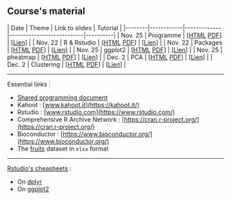 ## Course's material

|  Date  | Theme |  Link to slides | Tutorial |
|--------|------------|-------------|---------------------------|----------|
| Nov. 25 | Programme | [[HTML](vignettes/S00programme.html) [PDF](vignettes/S00programme.pdf)] | [[Lien](https://learnr.pasteur.fr/remuse/T00tuto/)] |
| Nov. 22 | R & Rstudio  | [[HTML](vignettes/S01rstudio.html) [PDF](vignettes/S01rstudio.pdf)] | [[Lien](https://learnr.pasteur.fr/remuse/T01rstudio/)] |
| Nov. 22 | Packages  | [[HTML](vignettes/S02packages.html) [PDF](vignettes/S02packages.pdf)] | [[Lien](https://learnr.pasteur.fr/remuse/T02packages/)] |
| Nov. 25 | ggplot2   | [[HTML](vignettes/S03ggplot2.html) [PDF](vignettes/S03ggplot2.pdf)] | [[Lien](https://learnr.pasteur.fr/remuse/T03ggplot2/)] |
| Nov. 25 | pheatmap  | [[HTML](vignettes/S04pheatmap.html) [PDF](vignettes/S04pheatmap.pdf)] | [[Lien](https://learnr.pasteur.fr/remuse/T04pheatmap)] |
| Dec. 2 | PCA  | [[HTML](vignettes/S05pca.html) [PDF](vignettes/S05pca.pdf)] | [[Lien](https://learnr.pasteur.fr/remuse/T05pca)] |
| Dec. 2 | Clustering  | [[HTML](vignettes/S06clustering.html) [PDF](vignettes/S06clustering.pdf)] | [[Lien](https://learnr.pasteur.fr/remuse/T06clustering)] |

****

Essential links : 

  * [Shared programming document](https://docs.google.com/document/d/1JewxWaldy_9E8ny6k2HNCKafqvOsjDUR4Kz4g-PQFxk/edit?usp=sharing)
  * Kahoot : [www.kahoot.it](https://kahoot.it/)
  * Rstudio : [www.rstudio.com](https://www.rstudio.com/)
  * Comprehensive R Archive Network : [https://cran.r-project.org/](https://cran.r-project.org/)
  * Bioconductor : [https://www.bioconductor.org/](https://www.bioconductor.org/)
  * The [fruits](inst/extdata/fruits.xlsx) dataset in `xlsx` format 

****


[Rstudio's cheasheets](https://www.rstudio.com/resources/cheatsheets/) : 

  * On [dplyr](https://raw.githubusercontent.com/rstudio/cheatsheets/main/data-transformation.pdf)
  * On [ggplot2](https://raw.githubusercontent.com/rstudio/cheatsheets/main/data-visualization.pdf)
